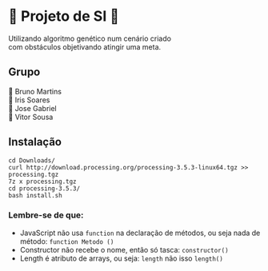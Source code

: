 # 🤖 Projeto de SI 🤖
Utilizando algoritmo genético num cenário criado </br>
com obstáculos objetivando atingir uma meta.

## Grupo
💜 Bruno Martins </br> 
💛 Iris Soares </br>
💚 Jose Gabriel </br>
💙 Vitor Sousa </br>

## Instalação
```
cd Downloads/
curl http://download.processing.org/processing-3.5.3-linux64.tgz >> processing.tgz 
7z x processing.tgz
cd processing-3.5.3/
bash install.sh
```

### Lembre-se de que:
* JavaScript não usa ``` function ``` na declaração de métodos, ou seja nada de método: ``` function Metodo () ```
* Constructor não recebe o nome, então só tasca: ``` constructor() ```
* Length é atributo de arrays, ou seja: ``` length ``` não isso ``` length() ```
